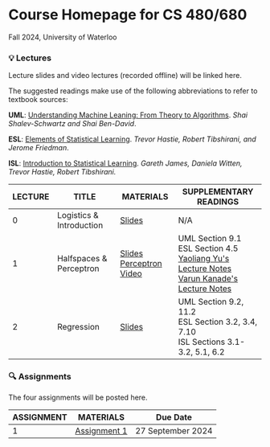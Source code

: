 # Course Homepage for CS 480/680
Fall 2024, University of Waterloo

### :bulb: Lectures
Lecture slides and video lectures (recorded offline) will be linked here.

The suggested readings make use of the following abbreviations to refer to textbook sources:

**UML**: [Understanding Machine Leaning: From Theory to Algorithms](http://www.cs.huji.ac.il/~shais/UnderstandingMachineLearning/). *Shai Shalev-Schwartz and Shai Ben-David*.

**ESL**: [Elements of Statistical Learning](https://web.stanford.edu/~hastie/ElemStatLearn/). *Trevor Hastie, Robert Tibshirani, and Jerome Friedman*.

**ISL**: [Introduction to Statistical Learning](https://www.statlearning.com/). *Gareth James, Daniela Witten, Trevor Hastie, Robert Tibshirani.*

| LECTURE    | TITLE             | MATERIALS      |  SUPPLEMENTARY READINGS |
| ---------- | ----------------- |--------------- | --------- |
| 0          | Logistics & Introduction     | [Slides](lectures/00_introduction.pdf) | N/A       |
| 1          | Halfspaces & Perceptron      | [Slides](lectures/01_halfspaces_perceptron.pdf)<br>[Perceptron Video](https://youtu.be/Bf6qu2tb8TE?si=kNGngvLevms1EG-t) | UML Section 9.1<br>ESL Section 4.5<br>[Yaoliang Yu's Lecture Notes](https://cs.uwaterloo.ca/~y328yu/mycourses/480-2022f/480-note-perceptron.pdf)<br>[Varun Kanade's Lecture Notes](https://www.cs.ox.ac.uk/people/varun.kanade/teaching/AML-HT2017/lectures/mistakebound-online.pdf) |
| 2          | Regression  | [Slides](lectures/01_halfspaces_perceptron.pdf)              | UML Section 9.2, 11.2<br>ESL Section 3.2, 3.4, 7.10<br>ISL Sections 3.1-3.2, 5.1, 6.2

### :mag: Assignments
The four assignments will be posted here.

| ASSIGNMENT    | MATERIALS           | Due Date |
| ------------- | ------------------- | -------- |
| 1             | [Assignment 1](assignments/a1) |27 September 2024 |


